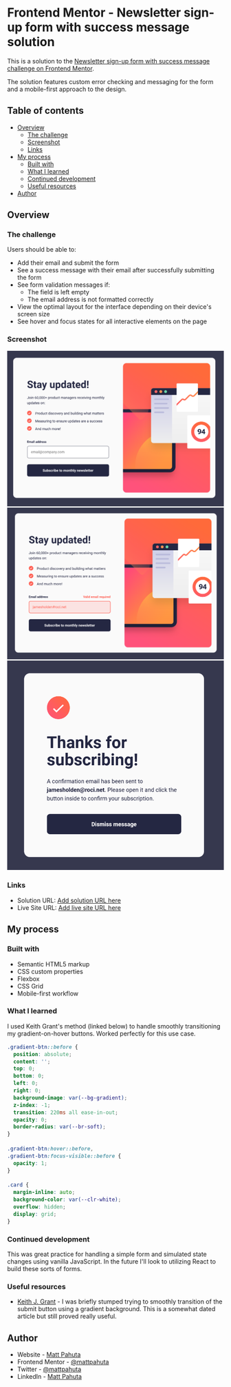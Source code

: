 # Frontend Mentor - Newsletter sign-up form with success message solution

This is a solution to the [Newsletter sign-up form with success message challenge on Frontend Mentor](https://www.frontendmentor.io/challenges/newsletter-signup-form-with-success-message-3FC1AZbNrv). 

The solution features custom error checking and messaging for the form and a mobile-first approach to the design.

## Table of contents

- [Overview](#overview)
  - [The challenge](#the-challenge)
  - [Screenshot](#screenshot)
  - [Links](#links)
- [My process](#my-process)
  - [Built with](#built-with)
  - [What I learned](#what-i-learned)
  - [Continued development](#continued-development)
  - [Useful resources](#useful-resources)
- [Author](#author)

## Overview

### The challenge

Users should be able to:

- Add their email and submit the form
- See a success message with their email after successfully submitting the form
- See form validation messages if:
  - The field is left empty
  - The email address is not formatted correctly
- View the optimal layout for the interface depending on their device's screen size
- See hover and focus states for all interactive elements on the page

### Screenshot

![](./project-ss.jpg)
![](./project-ss-error-state.jpg)
![](./project-ss-success-state.jpg)


### Links

- Solution URL: [Add solution URL here](https://your-solution-url.com)
- Live Site URL: [Add live site URL here](https://your-live-site-url.com)

## My process

### Built with

- Semantic HTML5 markup
- CSS custom properties
- Flexbox
- CSS Grid
- Mobile-first workflow


### What I learned

I used Keith Grant's method (linked below) to handle smoothly transitioning my gradient-on-hover buttons. Worked perfectly for this use case.

```css
.gradient-btn::before {
  position: absolute;
  content: '';
  top: 0;
  bottom: 0;
  left: 0;
  right: 0;
  background-image: var(--bg-gradient);
  z-index: -1;
  transition: 220ms all ease-in-out;
  opacity: 0;
  border-radius: var(--br-soft);
}

.gradient-btn:hover::before,
.gradient-btn:focus-visible::before {
  opacity: 1;
}

.card {
  margin-inline: auto;
  background-color: var(--clr-white);
  overflow: hidden;
  display: grid;
}
```

### Continued development

This was great practice for handling a simple form and simulated state changes using vanilla JavaScript. In the future I'll look to utilizing React to build these sorts of forms.

### Useful resources

- [Keith J. Grant](https://keithjgrant.com/posts/2017/07/transitioning-gradients/) - I was briefly stumped trying to smoothly transition of the submit button using a gradient background. This is a somewhat dated article but still proved really useful.

## Author

- Website - [Matt Pahuta](https://www.mattpahuta.com)
- Frontend Mentor - [@mattpahuta](https://www.frontendmentor.io/profile/MattPahuta)
- Twitter - [@mattpahuta](https://www.twitter.com/MattPahuta)
- LinkedIn - [Matt Pahuta](www.linkedin.com/in/mattpahuta)